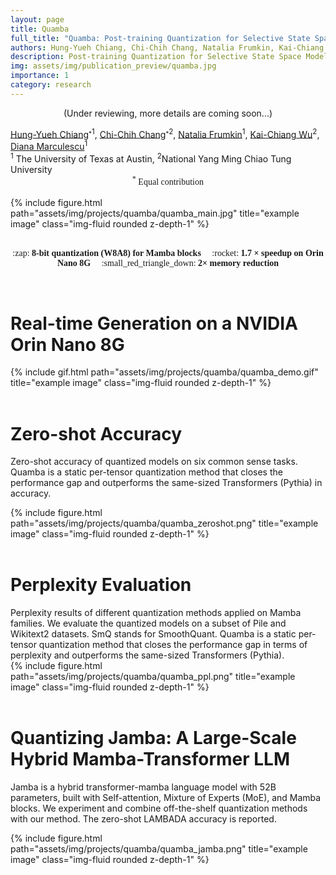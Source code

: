 ```yaml
---
layout: page
title: Quamba
full_title: "Quamba: Post-training Quantization for Selective State Space Models"
authors: Hung-Yueh Chiang, Chi-Chih Chang, Natalia Frumkin, Kai-Chiang Wu, Diana Marculescu
description: Post-training Quantization for Selective State Space Models
img: assets/img/publication_preview/quamba.jpg
importance: 1
category: research
---
```


<div style="text-align: center;">
    <p>(Under reviewing, more details are coming soon...)</p>
</div>


<div class="authors"> <a href="https://hychiang.info">Hung-Yueh Chiang</a><sup><sub>*</sub>1</sup>, <a href="https://github.com/shadowpa0327">Chi-Chih Chang</a><sup><sub>*</sub>2</sup>, <a href="https://www.nfrumkin.com/">Natalia Frumkin</a><sup>1</sup>, <a href="https://people.cs.nycu.edu.tw/~kcw/">Kai-Chiang Wu</a><sup>2</sup>, <a href="https://users.ece.utexas.edu/~dianam/">Diana Marculescu</a><sup>1</sup></div>
<div class="authors"> <sup>1</sup> The University of Texas at Austin, <sup>2</sup>National Yang Ming Chiao Tung University</div>
<div style="text-align: center; font-family: Times;"> <sup>*</sup> Equal contribution</div>

<br>
<div class="row">
    <div class="col-sm mt-3 mt-md-0">
        {% include figure.html path="assets/img/projects/quamba/quamba_main.jpg" title="example image" class="img-fluid rounded z-depth-1" %}
    </div>
</div>
<br>

<div style="text-align: center;">
    <p style="font-family: Comic Neue;">
    :zap: <b>8-bit quantization (W8A8) for Mamba blocks </b> &nbsp; &nbsp;
    :rocket: <b>1.7 <span>&#215;</span> speedup on Orin Nano 8G </b> &nbsp; &nbsp;
    :small_red_triangle_down: <b>2<span>&#215;</span> memory reduction</b>
    </p>
</div>

<br>

# Real-time Generation on a NVIDIA Orin Nano 8G
<div class="row">
    <div class="col-sm mt-3 mt-md-0">
        {% include gif.html path="assets/img/projects/quamba/quamba_demo.gif" title="example image" class="img-fluid rounded z-depth-1" %}
    </div>
</div>


<br>

# Zero-shot Accuracy
Zero-shot accuracy of quantized models on six common sense tasks. Quamba is a static per-tensor quantization method that closes the performance gap and outperforms the same-sized
Transformers (Pythia) in accuracy.

<div class="row">
    <div class="col-sm mt-3 mt-md-0">
        {% include figure.html path="assets/img/projects/quamba/quamba_zeroshot.png" title="example image" class="img-fluid rounded z-depth-1" %}
    </div>
</div>

<br>

# Perplexity Evaluation

<div class="row">
    <div class="col-sm mt-3 mt-md-0">
    Perplexity results of different quantization methods applied on Mamba families. We evaluate the quantized models on a subset of Pile and Wikitext2 datasets. SmQ stands for SmoothQuant. Quamba is a static per-tensor quantization method that closes the performance gap in terms of perplexity and outperforms the same-sized Transformers (Pythia).
    </div>
    <div class="col-sm mt-3 mt-md-0">
        {% include figure.html path="assets/img/projects/quamba/quamba_ppl.png" title="example image" class="img-fluid rounded z-depth-1" %}
    </div>
</div>


<br>

# Quantizing Jamba: A Large-Scale Hybrid Mamba-Transformer LLM

<div class="row">
    <div class="col-sm mt-3 mt-md-0">

Jamba is a hybrid transformer-mamba language model with 52B parameters, built with Self-attention, Mixture of Experts (MoE), and Mamba blocks. We experiment and combine off-the-shelf quantization methods with our method. The zero-shot LAMBADA accuracy is reported.
    </div>
    <div class="col-sm mt-3 mt-md-0">
        {% include figure.html path="assets/img/projects/quamba/quamba_jamba.png" title="example image" class="img-fluid rounded z-depth-1" %}
    </div>
</div>